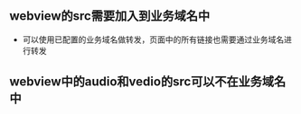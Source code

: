 ## webview的src需要加入到业务域名中

- 可以使用已配置的业务域名做转发，页面中的所有链接也需要通过业务域名进行转发



## webview中的audio和vedio的src可以不在业务域名中



